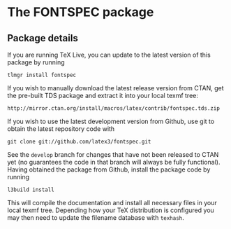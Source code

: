 The FONTSPEC package
====================

Package details
---------------

If you are running TeX Live, you can update to the latest version of this package by running

    tlmgr install fontspec

If you wish to manually download the latest release version from CTAN, get the pre-built TDS package and extract it into your local texmf tree:

    http://mirror.ctan.org/install/macros/latex/contrib/fontspec.tds.zip

If you wish to use the latest development version from Github, use git to obtain the latest repository code with

    git clone git://github.com/latex3/fontspec.git

See the `develop` branch for changes that have not been released to CTAN yet (no guarantees the code in that branch will always be fully functional). Having obtained the package from Github, install the package code by running

    l3build install

This will compile the documentation and install all necessary files in your
local texmf tree. Depending how your TeX distribution is configured
you may then need to update the filename database with `texhash`.
